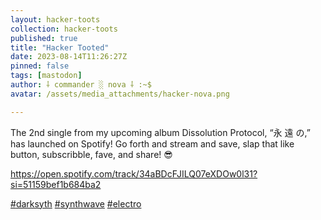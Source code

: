 ```yaml
---
layout: hacker-toots
collection: hacker-toots
published: true
title: "Hacker Tooted"
date: 2023-08-14T11:26:27Z
pinned: false
tags: [mastodon]
author: ⸸ commander ░ nova ⸸ :~$
avatar: /assets/media_attachments/hacker-nova.png

---
```


<p>The 2nd single from my upcoming album Dissolution Protocol, “永 遠 の,” has launched on Spotify! Go forth and stream and save, slap that like button, subscribble, fave, and share! 😎 </p><p><a href="https://open.spotify.com/track/34aBDcFJILQ07eXDOw0l31?si=51159bef1b684ba2" target="_blank" rel="nofollow noopener noreferrer" translate="no"><span class="invisible">https://</span><span class="ellipsis">open.spotify.com/track/34aBDcF</span><span class="invisible">JILQ07eXDOw0l31?si=51159bef1b684ba2</span></a></p><p><a href="https://hackers.town/tags/darksyth" class="mention hashtag" rel="tag">#<span>darksyth</span></a> <a href="https://hackers.town/tags/synthwave" class="mention hashtag" rel="tag">#<span>synthwave</span></a> <a href="https://hackers.town/tags/electro" class="mention hashtag" rel="tag">#<span>electro</span></a></p>



